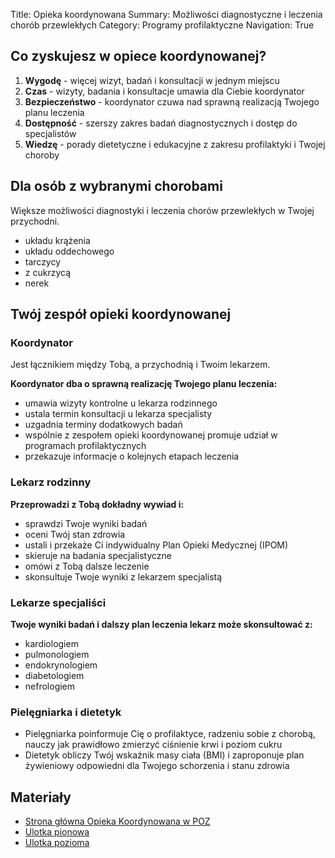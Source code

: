 Title: Opieka koordynowana
Summary: Możliwości diagnostyczne i leczenia chorób przewlekłych
Category: Programy profilaktyczne
Navigation: True

## Co zyskujesz w opiece koordynowanej?

1. **Wygodę** - więcej wizyt, badań i konsultacji w jednym miejscu
2. **Czas** - wizyty, badania i konsultacje umawia dla Ciebie koordynator
3. **Bezpieczeństwo** - koordynator czuwa nad sprawną realizacją Twojego planu leczenia
4. **Dostępność** - szerszy zakres badań diagnostycznych i dostęp do specjalistów
5. **Wiedzę** - porady dietetyczne i edukacyjne z zakresu profilaktyki i Twojej choroby

## Dla osób z wybranymi chorobami

Większe możliwości diagnostyki i leczenia chorów przewlekłych w Twojej przychodni.

- układu krążenia
- układu oddechowego
- tarczycy
- z cukrzycą
- nerek

## Twój zespół opieki koordynowanej

### Koordynator

Jest łącznikiem między Tobą, a przychodnią i Twoim lekarzem.

**Koordynator dba o sprawną realizację Twojego planu leczenia:**

- umawia wizyty kontrolne u lekarza rodzinnego
- ustala termin konsultacji u lekarza specjalisty
- uzgadnia terminy dodatkowych badań
- wspólnie z zespołem opieki koordynowanej promuje udział w programach profilaktycznych
- przekazuje informacje o kolejnych etapach leczenia

### Lekarz rodzinny

**Przeprowadzi z Tobą dokładny wywiad i:**

- sprawdzi Twoje wyniki badań
- oceni Twój stan zdrowia
- ustali i przekaże Ci indywidualny Plan Opieki Medycznej (IPOM)
- skieruje na badania specjalistyczne
- omówi z Tobą dalsze leczenie
- skonsultuje Twoje wyniki z lekarzem specjalistą

### Lekarze specjaliści

**Twoje wyniki badań i dalszy plan leczenia lekarz może skonsultować z:**

- kardiologiem
- pulmonologiem
- endokrynologiem
- diabetologiem
- nefrologiem

### Pielęgniarka i dietetyk

- Pielęgniarka poinformuje Cię o profilaktyce, radzeniu sobie z chorobą, nauczy jak prawidłowo zmierzyć ciśnienie krwi i poziom cukru
- Dietetyk obliczy Twój wskaźnik masy ciała (BMI) i zaproponuje plan żywieniowy odpowiedni dla Twojego schorzenia i stanu zdrowia

## Materiały

- <a href="https://nfz.gov.pl/opieka-koordynowana-poz" target="_blank">Strona główna Opieka Koordynowana w POZ</a>
- <a href="{attach}../pdf/opieka_koordynowana.pdf" target="_blank">Ulotka pionowa</a>
- <a href="{attach}../pdf/opieka_koordynowana_ulotka.pdf" target="_blank">Ulotka pozioma</a>